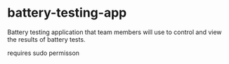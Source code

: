 # battery-testing-app
Battery testing application that team members will use to control and view the results of battery tests.

requires sudo permisson
